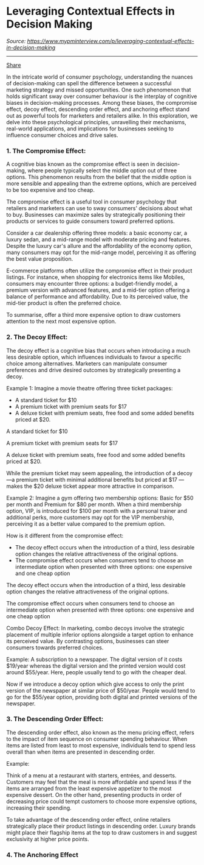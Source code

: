 # Leveraging Contextual Effects in Decision Making

*Source: https://www.mypminterview.com/p/leveraging-contextual-effects-in-decision-making*

---

[Share](https://www.mypminterview.com/p/leveraging-contextual-effects-in-decision-making?utm_source=substack&utm_medium=email&utm_content=share&action=share)



In the intricate world of consumer psychology, understanding the nuances of decision-making can spell the difference between a successful marketing strategy and missed opportunities. One such phenomenon that holds significant sway over consumer behaviour is the interplay of cognitive biases in decision-making processes. Among these biases, the compromise effect, decoy effect, descending order effect, and anchoring effect stand out as powerful tools for marketers and retailers alike. In this exploration, we delve into these psychological principles, unravelling their mechanisms, real-world applications, and implications for businesses seeking to influence consumer choices and drive sales.

### 1. The Compromise Effect:

A cognitive bias known as the compromise effect is seen in decision-making, where people typically select the middle option out of three options. This phenomenon results from the belief that the middle option is more sensible and appealing than the extreme options, which are perceived to be too expensive and too cheap.

The compromise effect is a useful tool in consumer psychology that retailers and marketers can use to sway consumers' decisions about what to buy. Businesses can maximize sales by strategically positioning their products or services to guide consumers toward preferred options.

Consider a car dealership offering three models: a basic economy car, a luxury sedan, and a mid-range model with moderate pricing and features. Despite the luxury car's allure and the affordability of the economy option, many consumers may opt for the mid-range model, perceiving it as offering the best value proposition.

E-commerce platforms often utilize the compromise effect in their product listings. For instance, when shopping for electronics items like Mobiles, consumers may encounter three options: a budget-friendly model, a premium version with advanced features, and a mid-tier option offering a balance of performance and affordability. Due to its perceived value, the mid-tier product is often the preferred choice.

To summarise, offer a third more expensive option to draw customers attention to the next most expensive option.

### 2. The Decoy Effect:

The decoy effect is a cognitive bias that occurs when introducing a much less desirable option, which influences individuals to favour a specific choice among alternatives. Marketers can manipulate consumer preferences and drive desired outcomes by strategically presenting a decoy.

Example 1: Imagine a movie theatre offering three ticket packages:

* A standard ticket for $10
* A premium ticket with premium seats for $17
* A deluxe ticket with premium seats, free food and some added benefits priced at $20.

A standard ticket for $10

A premium ticket with premium seats for $17

A deluxe ticket with premium seats, free food and some added benefits priced at $20.

While the premium ticket may seem appealing, the introduction of a decoy—a premium ticket with minimal additional benefits but priced at $17 — makes the $20 deluxe ticket appear more attractive in comparison.

Example 2: Imagine a gym offering two membership options: Basic for $50 per month and Premium for $80 per month. When a third membership option, VIP, is introduced for $100 per month with a personal trainer and additional perks, more customers may opt for the VIP membership, perceiving it as a better value compared to the premium option.

How is it different from the compromise effect:

* The decoy effect occurs when the introduction of a third, less desirable option changes the relative attractiveness of the original options.
* The compromise effect occurs when consumers tend to choose an intermediate option when presented with three options: one expensive and one cheap option

The decoy effect occurs when the introduction of a third, less desirable option changes the relative attractiveness of the original options.

The compromise effect occurs when consumers tend to choose an intermediate option when presented with three options: one expensive and one cheap option

Combo Decoy Effect: In marketing, combo decoys involve the strategic placement of multiple inferior options alongside a target option to enhance its perceived value. By contrasting options, businesses can steer consumers towards preferred choices.

Example: A subscription to a newspaper. The digital version of it costs $19/year whereas the digital version and the printed version would cost around $55/year. Here, people usually tend to go with the cheaper deal.

Now if we introduce a decoy option which give access to only the print version of the newspaper at similar price of $50/year. People would tend to go for the $55/year option, providing both digital and printed versions of the newspaper.

### 3. The Descending Order Effect:

The descending order effect, also known as the menu pricing effect, refers to the impact of item sequence on consumer spending behaviour. When items are listed from least to most expensive, individuals tend to spend less overall than when items are presented in descending order.

Example:

Think of a menu at a restaurant with starters, entrées, and desserts. Customers may feel that the meal is more affordable and spend less if the items are arranged from the least expensive appetizer to the most expensive dessert. On the other hand, presenting products in order of decreasing price could tempt customers to choose more expensive options, increasing their spending.

To take advantage of the descending order effect, online retailers strategically place their product listings in descending order. Luxury brands might place their flagship items at the top to draw customers in and suggest exclusivity at higher price points.

### 4. The Anchoring Effect

